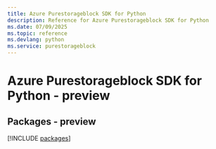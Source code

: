 ```yaml
---
title: Azure Purestorageblock SDK for Python
description: Reference for Azure Purestorageblock SDK for Python
ms.date: 07/09/2025
ms.topic: reference
ms.devlang: python
ms.service: purestorageblock
---
```

# Azure Purestorageblock SDK for Python - preview
## Packages - preview
[!INCLUDE [packages](purestorageblock-index.md)]